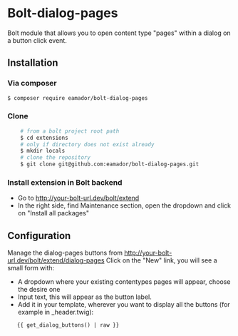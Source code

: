 # Bolt-dialog-pages
Bolt module that allows you to open content type "pages" within a dialog on a button click event.

## Installation
### Via composer
```sh
$ composer require eamador/bolt-dialog-pages
```

### Clone
```sh
    # from a bolt project root path
    $ cd extensions
    # only if directory does not exist already
    $ mkdir locals 
    # clone the repository
    $ git clone git@github.com:eamador/bolt-dialog-pages.git
```

### Install extension in Bolt backend
 - Go to http://your-bolt-url.dev/bolt/extend
 - In the right side, find Maintenance section, open the dropdown and click on "Install all packages" 

## Configuration
Manage the dialog-pages buttons from http://your-bolt-url.dev/bolt/extend/dialog-pages
Click on the "New" link, you will see a small form with:
- A dropdown where your existing contentypes pages will appear, choose the desire one
- Input text, this will appear as the button label.
- Add it in your template, wherever you want to display all the buttons (for example in _header.twig):
```twig
   {{ get_dialog_buttons() | raw }}
```

